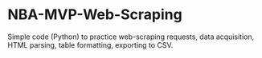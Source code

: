 # NBA-MVP-Web-Scraping
Simple code (Python) to practice web-scraping requests, data acquisition, HTML parsing, table formatting, exporting to CSV.
